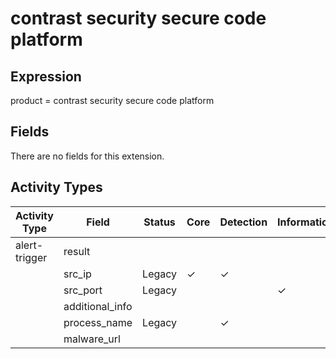 contrast security secure code platform
======================================

Expression
----------

product = contrast security secure code platform

Fields
------

There are no fields for this extension.

Activity Types
--------------

| Activity Type | Field           | Status | Core     | Detection | Informational |
| ------------- | --------------- | ------ | -------- | --------- | ------------- |
| alert-trigger | result          |        |          |           |               |
|               | src_ip          | Legacy | &#10003; | &#10003;  |               |
|               | src_port        | Legacy |          |           | &#10003;      |
|               | additional_info |        |          |           |               |
|               | process_name    | Legacy |          | &#10003;  |               |
|               | malware_url     |        |          |           |               |

